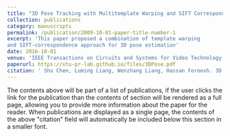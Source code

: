```yaml
---
title: "3D Pose Tracking with Multitemplate Warping and SIFT Correspondences"
collection: publications
category: manuscripts
permalink: /publication/2009-10-01-paper-title-number-1
excerpt: 'This paper proposed a combination of template warping
and SIFT-correspondence approach for 3D pose estimation'
date: 2016-10-01
venue: 'IEEE Transactions on Circuits and Systems for Video Technology'
paperurl: https://xtu-pr-lab.github.io/files/3DPose.pdf
citation: '	Shu Chen, Luming Liang, Wenzhang Liang, Hassan Foroosh. 3D Pose Tracking with Multitemplate Warping and SIFT Correspondences. IEEE Transactions on Circuits and Systems for Video Technology, 2016, 26(11): 2043-2055.'
---
```


The contents above will be part of a list of publications, if the user clicks the link for the publication than the contents of section will be rendered as a full page, allowing you to provide more information about the paper for the reader. When publications are displayed as a single page, the contents of the above "citation" field will automatically be included below this section in a smaller font.
